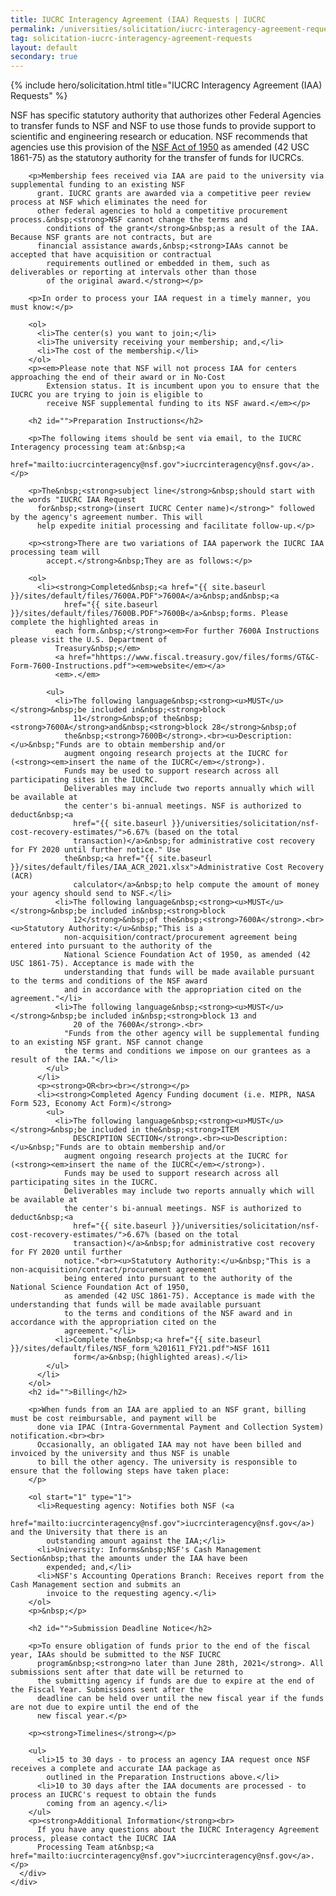 ```yaml
---
title: IUCRC Interagency Agreement (IAA) Requests | IUCRC
permalink: /universities/solicitation/iucrc-interagency-agreement-requests/
tag: solicitation-iucrc-interagency-agreement-requests
layout: default
secondary: true
---
```


{% include hero/solicitation.html title="IUCRC Interagency Agreement (IAA) Requests" %}

  <div class="content-block">
    <div class="container">
      <div class="content-block__inner">
        <p>NSF has specific statutory authority that authorizes other Federal Agencies to transfer funds to NSF and NSF
          to use those funds to provide support to scientific and engineering research or education. NSF recommends that
          agencies use this provision of the&nbsp;<a href="https://www.nsf.gov/about/history/legislation.pdf">NSF Act of 1950</a>
          as amended (42 USC 1861-75) as the statutory authority for the transfer of funds for IUCRCs.
        </p>

        <p>Membership fees received via IAA are paid to the university via supplemental funding to an existing NSF
          grant. IUCRC grants are awarded via a competitive peer review process at NSF which eliminates the need for
          other federal agencies to hold a competitive procurement process.&nbsp;<strong>NSF cannot change the terms and
            conditions of the grant</strong>&nbsp;as a result of the IAA. Because NSF grants are not contracts, but are
          financial assistance awards,&nbsp;<strong>IAAs cannot be accepted that have acquisition or contractual
            requirements outlined or embedded in them, such as deliverables or reporting at intervals other than those
            of the original award.</strong></p>

        <p>In order to process your IAA request in a timely manner, you must know:</p>

        <ol>
          <li>The center(s) you want to join;</li>
          <li>The university receiving your membership; and,</li>
          <li>The cost of the membership.</li>
        </ol>
        <p><em>Please note that NSF will not process IAA for centers approaching the end of their award or in No-Cost
            Extension status. It is incumbent upon you to ensure that the IUCRC you are trying to join is eligible to
            receive NSF supplemental funding to its NSF award.</em></p>

        <h2 id="">Preparation Instructions</h2>

        <p>The following items should be sent via email, to the IUCRC Interagency processing team at:&nbsp;<a
            href="mailto:iucrcinteragency@nsf.gov">iucrcinteragency@nsf.gov</a>.</p>

        <p>The&nbsp;<strong>subject line</strong>&nbsp;should start with the words "IUCRC IAA Request
          for&nbsp;<strong>(insert IUCRC Center name)</strong>" followed by the agency's agreement number. This will
          help expedite initial processing and facilitate follow-up.</p>

        <p><strong>There are two variations of IAA paperwork the IUCRC IAA processing team will
            accept.</strong>&nbsp;They are as follows:</p>

        <ol>
          <li><strong>Completed&nbsp;<a href="{{ site.baseurl }}/sites/default/files/7600A.PDF">7600A</a>&nbsp;and&nbsp;<a
                href="{{ site.baseurl }}/sites/default/files/7600B.PDF">7600B</a>&nbsp;forms. Please complete the highlighted areas in
              each form.&nbsp;</strong><em>For further 7600A Instructions please visit the U.S. Department of
              Treasury&nbsp;</em>
              <a href="hhttps://www.fiscal.treasury.gov/files/forms/GT&C-Form-7600-Instructions.pdf"><em>website</em></a>
              <em>.</em>

            <ul>
              <li>The following language&nbsp;<strong><u>MUST</u></strong>&nbsp;be included in&nbsp;<strong>block
                  11</strong>&nbsp;of the&nbsp;<strong>7600A</strong>and&nbsp;<strong>block 28</strong>&nbsp;of
                the&nbsp;<strong>7600B</strong>.<br><u>Description:</u>&nbsp;"Funds are to obtain membership and/or
                augment ongoing research projects at the IUCRC for (<strong><em>insert the name of the IUCRC</em></strong>).
                Funds may be used to support research across all participating sites in the IUCRC.
                Deliverables may include two reports annually which will be available at
                the center's bi-annual meetings. NSF is authorized to deduct&nbsp;<a
                  href="{{ site.baseurl }}/universities/solicitation/nsf-cost-recovery-estimates/">6.67% (based on the total
                  transaction)</a>&nbsp;for administrative cost recovery for FY 2020 until further notice." Use
                the&nbsp;<a href="{{ site.baseurl }}/sites/default/files/IAA_ACR_2021.xlsx">Administrative Cost Recovery (ACR)
                  calculator</a>&nbsp;to help compute the amount of money your agency should send to NSF.</li>
              <li>The following language&nbsp;<strong><u>MUST</u></strong>&nbsp;be included in&nbsp;<strong>block
                  12</strong>&nbsp;of the&nbsp;<strong>7600A</strong>.<br><u>Statutory Authority:</u>&nbsp;"This is a
                non-acquisition/contract/procurement agreement being entered into pursuant to the authority of the
                National Science Foundation Act of 1950, as amended (42 USC 1861-75). Acceptance is made with the
                understanding that funds will be made available pursuant to the terms and conditions of the NSF award
                and in accordance with the appropriation cited on the agreement."</li>
              <li>The following language&nbsp;<strong><u>MUST</u></strong>&nbsp;be included in&nbsp;<strong>block 13 and
                  20 of the 7600A</strong>.<br>
                "Funds from the other agency will be supplemental funding to an existing NSF grant. NSF cannot change
                the terms and conditions we impose on our grantees as a result of the IAA."</li>
            </ul>
          </li>
          <p><strong>OR<br><br></strong></p>
          <li><strong>Completed Agency Funding document (i.e. MIPR, NASA Form 523, Economy Act Form)</strong>
            <ul>
              <li>The following language&nbsp;<strong><u>MUST</u></strong>&nbsp;be included in the&nbsp;<strong>ITEM
                  DESCRIPTION SECTION</strong>.<br><u>Description:</u>&nbsp;"Funds are to obtain membership and/or
                augment ongoing research projects at the IUCRC for (<strong><em>insert the name of the IUCRC</em></strong>).
                Funds may be used to support research across all participating sites in the IUCRC.
                Deliverables may include two reports annually which will be available at
                the center's bi-annual meetings. NSF is authorized to deduct&nbsp;<a
                  href="{{ site.baseurl }}/universities/solicitation/nsf-cost-recovery-estimates/">6.67% (based on the total
                  transaction)</a>&nbsp;for administrative cost recovery for FY 2020 until further
                notice."<br><u>Statutory Authority:</u>&nbsp;"This is a non-acquisition/contract/procurement agreement
                being entered into pursuant to the authority of the National Science Foundation Act of 1950,
                as amended (42 USC 1861-75). Acceptance is made with the understanding that funds will be made available pursuant
                to the terms and conditions of the NSF award and in accordance with the appropriation cited on the
                agreement."</li>
              <li>Complete the&nbsp;<a href="{{ site.baseurl }}/sites/default/files/NSF_form_%201611_FY21.pdf">NSF 1611
                  form</a>&nbsp;(highlighted areas).</li>
            </ul>
          </li>
        </ol>
        <h2 id="">Billing</h2>

        <p>When funds from an IAA are applied to an NSF grant, billing must be cost reimbursable, and payment will be
          done via IPAC (Intra-Governmental Payment and Collection System) notification.<br><br>
          Occasionally, an obligated IAA may not have been billed and invoiced by the university and thus NSF is unable
          to bill the other agency. The university is responsible to ensure that the following steps have taken place:
        </p>

        <ol start="1" type="1">
          <li>Requesting agency: Notifies both NSF (<a
              href="mailto:iucrcinteragency@nsf.gov">iucrcinteragency@nsf.gov</a>) and the University that there is an
            outstanding amount against the IAA;</li>
          <li>University: Informs&nbsp;NSF's Cash Management Section&nbsp;that the amounts under the IAA have been
            expended; and,</li>
          <li>NSF's Accounting Operations Branch: Receives report from the Cash Management section and submits an
            invoice to the requesting agency.</li>
        </ol>
        <p>&nbsp;</p>

        <h2 id="">Submission Deadline Notice</h2>

        <p>To ensure obligation of funds prior to the end of the fiscal year, IAAs should be submitted to the NSF IUCRC
          program&nbsp;<strong>no later than June 28th, 2021</strong>. All submissions sent after that date will be returned to
          the submitting agency if funds are due to expire at the end of the Fiscal Year. Submissions sent after the
          deadline can be held over until the new fiscal year if the funds are not due to expire until the end of the
          new fiscal year.</p>

        <p><strong>Timelines</strong></p>

        <ul>
          <li>15 to 30 days - to process an agency IAA request once NSF receives a complete and accurate IAA package as
            outlined in the Preparation Instructions above.</li>
          <li>10 to 30 days after the IAA documents are processed - to process an IUCRC's request to obtain the funds
            coming from an agency.</li>
        </ul>
        <p><strong>Additional Information</strong><br>
          If you have any questions about the IUCRC Interagency Agreement process, please contact the IUCRC IAA
          Processing Team at&nbsp;<a href="mailto:iucrcinteragency@nsf.gov">iucrcinteragency@nsf.gov</a>.</p>
      </div>
    </div>
  </div>